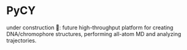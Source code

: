 # PyCY
under construction 🚧: future high-throughput platform for creating DNA/chromophore structures, performing all-atom MD and analyzing trajectories.
